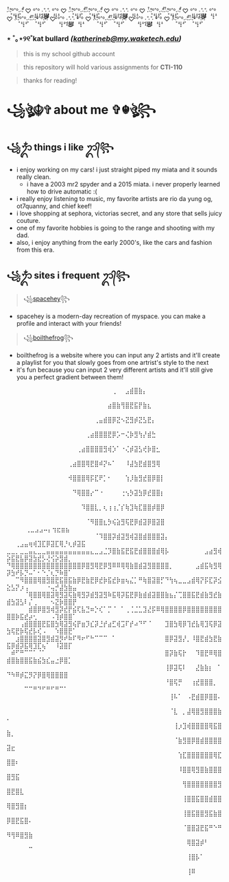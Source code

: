 ‧̍̊·̊‧̥°̩̥˚̩̩̥͙°̩̥‧̥·̊‧̍̊ ♡ °̩̥˚̩̩̥͙°̩̥ ·͙*̩̩͙˚̩̥̩̥*̩̩̥͙·̩̩̥͙*̩̩̥͙˚̩̥̩̥*̩̩͙‧͙ °̩̥˚̩̩̥͙°̩̥ ♡ ‧̍̊·̊‧̥°̩̥˚̩̩̥͙°̩̥‧̥·̊‧̍̊‧̍̊·̊‧̥°̩̥˚̩̩̥͙°̩̥‧̥·̊‧̍̊ ♡ °̩̥˚̩̩̥͙°̩̥ ·͙*̩̩͙˚̩̥̩̥*̩̩̥͙·̩̩̥͙*̩̩̥͙˚̩̥̩̥*̩̩͙‧͙ °̩̥˚̩̩̥͙°̩̥ ♡ ‧̍̊·̊‧̥°̩̥˚̩̩̥͙°̩̥‧̥·̊‧̍̊‧̍̊·̊‧̥°̩̥˚̩̩̥͙°̩̥‧̥·̊‧̍̊ ♡ °̩̥˚̩̩̥͙°̩̥ ·͙*̩̩͙˚̩̥̩̥*̩̩̥͙·̩̩̥͙*̩̩̥͙˚̩̥̩̥*̩̩͙‧͙ °̩̥˚̩̩̥͙°̩̥ ♡ ‧̍̊·̊‧̥°̩̥˚̩̩̥͙°̩̥‧̥·̊‧̍̊‧̍̊·̊‧̥°̩̥˚̩̩̥͙°̩̥‧̥·̊‧̍̊ ♡ °̩̥˚̩̩̥͙°̩̥ ·͙*̩̩͙˚̩̥̩̥*̩̩̥͙·̩̩̥͙*̩̩̥͙˚̩̥̩̥*̩̩͙‧͙ °̩̥˚̩̩̥͙°̩̥ ♡ ‧̍̊·̊‧̥°̩̥˚̩̩̥͙°̩̥‧̥·̊‧̍̊‧̍̊·̊‧̥°̩̥˚̩̩̥͙°̩̥‧̥·̊‧̍̊ ♡ °̩̥˚̩̩̥͙°̩̥ ·͙*̩̩͙˚̩̥̩̥*̩̩̥͙·̩̩̥͙*̩̩̥͙˚̩̥̩̥*̩̩͙‧͙ °̩̥˚̩̩̥͙°̩̥ ♡ ‧̍̊·̊‧̥°̩̥˚̩̩̥͙°̩̥‧̥·̊‧̍̊‧̍̊·̊‧̥°̩̥˚̩̩̥͙°̩̥‧̥·̊‧̍̊ 



### ⋆ ˚｡⋆୨୧˚**kat bullard** *(katherineb@my.waketech.edu)*

>this is my school github account

>this repository will hold various assignments for **CTI-110**

>thanks for reading!

# ꧁ঔৣ☬✞ about me ✞☬ঔৣ꧂
## ꧁ᬊᬁ things i like ᬊ᭄꧂
* i enjoy working on my cars! i just straight piped my miata and it sounds really clean.
  * i have a 2003 mr2 spyder and a 2015 miata. i never properly learned how to drive automatic :(
* i really enjoy listening to music, my favorite artists are rio da yung og, ot7quanny, and chief keef!
* i love shopping at sephora, victorias secret, and any store that sells juicy couture.
* one of my favorite hobbies is going to the range and shooting with my dad.
* also, i enjoy anything from the early 2000's, like the cars and fashion from this era.
## ꧁ᬊᬁ sites i frequent ᬊ᭄꧂
>꧁[spacehey](https://spacehey.com/)꧂
- spacehey is a modern-day recreation of myspace. you can make a profile and interact with your friends!
>꧁[boilthefrog](http://boilthefrog.playlistmachinery.com/)꧂
- boilthefrog is a website where you can input any 2 artists and it'll create a playlist for you that slowly goes from one artrist's style to the next
- it's fun because you can input 2 very different artists and it'll still give you a perfect gradient between them!


⠀⠀⠀⠀⠀⠀⠀⠀⠀⠀⠀⠀⠀⠀⠀⠀⠀⠀⠀⠀⠀⠀⠀⠀⢀⠀⠀⣠⣾⣿⣷⡄⠀⠀⠀⠀⠀⠀⠀⠀⠀⠀⠀⠀⠀⠀⠀⠀⠀⠀⠀⠀⠀⠀⠀⠀⠀⠀⠀⠀⠀⠀⠀⠀⠀
⠀⠀⠀⠀⠀⠀⠀⠀⠀⠀⠀⠀⠀⠀⠀⠀⠀⠀⠀⠀⠀⠀⠀⣴⣿⣷⢻⣿⣟⣯⡟⣷⣆⠀⠀⠀⠀⠀⠀⠀⠀⠀⠀⠀⠀⠀⠀⠀⠀⠀⠀⠀⠀⠀⠀⠀⠀⠀⠀⠀⠀⠀⠀⠀⠀
⠀⠀⠀⠀⠀⠀⠀⠀⠀⠀⠀⠀⠀⠀⠀⠀⠀⠀⠀⠀⢀⣤⣾⣿⡿⣝⠢⣝⣻⡾⣝⣣⣟⡄⠀⠀⠀⠀⠀⠀⠀⠀⠀⠀⠀⠀⠀⠀⠀⠀⠀⠀⠀⠀⠀⠀⠀⠀⠀⠀⠀⠀⠀⠀⠀
⠀⠀⠀⠀⠀⠀⠀⠀⠀⠀⠀⠀⠀⠀⠀⠀⠀⠀⢀⣴⣿⣿⣿⣟⡿⡡⠒⢌⡷⣻⢳⡜⣾⣓⠀⠀⠀⠀⠀⠀⠀⠀⠀⠀⠀⠀⠀⠀⠀⠀⠀⠀⠀⠀⠀⠀⠀⠀⠀⠀⠀⠀⠀⠀⠀
⠀⠀⠀⠀⠀⠀⠀⠀⠀⠀⠀⠀⠀⠀⠀⠀⢀⣴⣿⣿⣿⣿⣻⢾⡱⠁⠐⢌⡾⣽⣣⢞⡷⣿⣂⠀⠀⠀⠀⠀⠀⠀⠀⠀⠀⠀⠀⠀⠀⠀⠀⠀⠀⠀⠀⠀⠀⠀⠀⠀⠀⠀⠀⠀⠀
⠀⠀⠀⠀⠀⠀⠀⠀⠀⠀⠀⠀⠀⠀⢀⣴⣿⣿⢿⣟⣿⠾⡝⠦⠁⠀⠀⠸⣼⣳⣟⣾⣿⣻⢿⠀⠀⠀⠀⠀⠀⠀⠀⠀⠀⠀⠀⠀⠀⠀⠀⠀⠀⠀⠀⠀⠀⠀⠀⠀⠀⠀⠀⠀⠀
⠀⠀⠀⠀⠀⠀⠀⠀⠀⠀⠀⠀⠀⠀⠺⣿⣿⣿⢿⡯⣏⠟⡁⠂⠀⠀⠀⢱⡸⣷⣻⣞⣿⡿⣿⡇⠀⠀⠀⠀⠀⠀⠀⠀⠀⠀⠀⠀⠀⠀⠀⠀⠀⠀⠀⠀⠀⠀⠀⠀⠀⠀⠀⠀⠀
⠀⠀⠀⠀⠀⠀⠀⠀⠀⠀⠀⠀⠀⠀⠀⠙⢿⣿⣿⡔⠉⠐⠀⠀⠀⠀⢐⢢⡳⣽⣳⡿⣞⣿⣿⡆⠀⠀⠀⠀⠀⠀⠀⠀⠀⠀⠀⠀⠀⠀⠀⠀⠀⠀⠀⠀⠀⠀⠀⠀⠀⠀⠀⠀⠀
⠀⠀⠀⠀⠀⠀⠀⠀⠀⠀⠀⠀⠀⠀⠀⠀⠀⠹⣿⣿⣇⡀⢆⢰⢰⡈⡎⢷⣹⢷⣏⣿⣿⡾⣿⡿⠀⠀⠀⠀⠀⠀⠀⠀⠀⠀⠀⠀⠀⠀⠀⠀⠀⠀⠀⠀⠀⠀⠀⠀⠀⠀⠀⠀⠀
⠀⠀⠀⠀⠀⠀⠀⠀⠀⠀⠀⠀⠀⠀⠀⠀⠀⠀⠈⠻⣿⣿⣆⡳⢮⣵⣻⢯⣟⡿⣾⣽⡿⣿⣽⣿⠀⠀⠀⠀⠀⠀⠀⠀⠀⠀⠀⠀⠀⠀⠀ ⠀⠀⢀⣀⣠⣠⠤⡄⢲⣖⣶⣦⠀⠀
⠀⠀⠀⠀⠀⠀⠀⠀⠀⠀⠀⠀⠀⠀⠀⠀⠀⠀⠀⠀⠈⠹⣿⣿⡽⣾⣽⣻⢾⣽⣿⣾⣿⣿⣿⣽⡄⠀⠀⠀⠀⠀⠀⠀⠀ ⠀⠀⢀⣠⣤⢶⢾⣹⣏⡿⣽⣏⢿⡘⢆⡾⣽⣯⠀⠀
⣀⣀⡀⣀⣀⣤⣄⣀⣀⣤⣤⣤⣤⣤⣤⣤⣤⣤⣤⣄⣀⣠⣈⡹⣿⣷⣯⣟⣯⣟⣾⣿⣿⣿⣾⢿⡧⠀⠀⠀⠀⠀⠀⠀⠀⣠⣴⣻⢾⡵⣯⣟⣧⡿⣽⣳⣞⡣⢜⢪⡵⣻⣾⡀⠀
⠙⢿⣿⣿⣿⣿⣿⣿⣿⣿⣿⣿⣿⣿⣿⣿⣿⡿⣿⣻⢿⣟⡿⣻⠿⠿⢿⢿⣷⣿⣾⣽⣻⣿⣿⣿⣿⡀⠀⠀⠀⠀⠀⣠⣾⣯⢷⣻⢿⡽⣳⠞⡧⡙⠤⠁⠂⠑⡈⢆⡙⠷⣿⠁⠀
⠀⠀⠉⠻⣿⣿⣿⢿⣿⣻⣿⣟⣯⣿⣯⣷⡿⣟⣷⣟⡿⣞⡷⣯⣞⡷⣶⢦⣌⡁⠛⢷⣿⣽⣿⡋⠙⢳⢦⣀⣀⣠⣾⢿⡝⡯⣏⡽⣪⣕⣣⡝⡰⢠⠀⠀⠀⠀⠐⢤⡚⣼⣳⣷⣤
⠀⠀⠀⠀⠈⢿⣿⣿⢿⣿⣽⢿⣻⣽⢯⣷⢿⣻⡽⣾⣻⣽⣻⠷⣯⢿⡽⣯⣟⡿⣷⣾⣾⣽⣿⣿⣷⣦⡌⢉⣿⣿⣯⣟⣾⣷⣻⣞⣷⣾⣳⣽⣣⠇⡌⢀⠀⠀⠀⠢⣝⡷⣿⣿⡟
⠀⠀⠀⠀⠀⣾⣿⡿⣿⣻⢾⣻⡽⣞⡟⣮⢏⣧⣙⠶⡑⢎⠁⡉⠈⠀⠁⢀⢈⣈⣁⣹⣜⡯⠿⢿⣿⣿⣿⣿⡿⣿⣿⣿⣿⣿⣿⣿⣿⣿⣿⡷⣯⣞⡴⢂⠀⠀⠀⠠⢹⡾⣿⣿⠁
⠀⠀⠀⢠⣾⣿⣿⣿⣟⣯⣿⣳⢿⣽⣻⢮⡟⣶⡹⣎⡽⣘⡞⣴⣋⢾⣩⠏⡞⠴⠙⠋⠈⠀⠀⠀⣹⣿⣳⢿⡿⢹⣞⣧⢿⣹⢯⡿⣽⣳⢯⣟⡷⢯⣞⡧⢎⠠⠀⠀⠱⣿⣿⣟⠁
⠀⠀⣰⣿⣿⣿⣿⣽⣿⣻⣾⣽⡻⠞⠷⠏⠻⠖⠋⠓⠉⠉⠉⠀⠁⠀⠀⠀⠀⠀⠀⠀⠀⠀⠀⠀⣿⡿⣽⣻⡜⡀⠸⣿⣟⣾⣳⣟⣷⣯⡿⣾⡽⣯⢿⣹⣏⢦⠁⠀⠸⣽⣿⡏⠀
⠀⠾⠋⠛⠉⠉⠁⠈⠁⠀⠀⠀⠀⠀⠀⠀⠀⠀⠀⠀⠀⠀⠀⠀⠀⠀⠀⠀⠀⠀⠀⠀⠀⠀⠀⠀⣿⡽⣷⢯⡗⠀⠀⠹⣿⣟⠿⢿⣿⣾⣿⣷⣿⣿⣯⣷⣮⣳⣎⣤⣐⡿⣿⡁⠀
⠀⠀⠀⠀⠀⠀⠀⠀⠀⠀⠀⠀⠀⠀⠀⠀⠀⠀⠀⠀⠀⠀⠀⠀⠀⠀⠀⠀⠀⠀⠀⠀⠀⠀⠀⠀⢸⡿⣽⢯⠇⠀⠀⣜⣷⣷⡆⠀⠁⠙⠳⠿⡾⣍⡻⡝⡿⣿⢿⣿⣿⣿⣿⠀⠀
⠀⠀⠀⠀⠀⠀⠀⠀⠀⠀⠀⠀⠀⠀⠀⠀⠀⠀⠀⠀⠀⠀⠀⠀⠀⠀⠀⠀⠀⠀⠀⠀⠀⠀⠀⠀⠘⣿⢯⡛⠀⠀⢰⣞⣿⣿⣿⡀⠀⠀⠀⠀⠀⠉⠉⠛⠙⠋⠛⠋⠛⠉⠁⠀⠀
⠀⠀⠀⠀⠀⠀⠀⠀⠀⠀⠀⠀⠀⠀⠀⠀⠀⠀⠀⠀⠀⠀⠀⠀⠀⠀⠀⠀⠀⠀⠀⠀⠀⠀⠀⠀⠀⢸⠧⠁⠀⠠⣟⣾⣿⡿⣿⣿⠄⠀⠀⠀⠀⠀⠀⠀⠀⠀⠀⠀⠀⠀⠀⠀⠀
⠀⠀⠀⠀⠀⠀⠀⠀⠀⠀⠀⠀⠀⠀⠀⠀⠀⠀⠀⠀⠀⠀⠀⠀⠀⠀⠀⠀⠀⠀⠀⠀⠀⠀⠀⠀⠀⠈⣇⠀⡀⣼⢿⣿⣻⣿⣿⣿⣷⠄⠀⠀⠀⠀⠀⠀⠀⠀⠀⠀⠀⠀⠀⠀⠀
⠀⠀⠀⠀⠀⠀⠀⠀⠀⠀⠀⠀⠀⠀⠀⠀⠀⠀⠀⠀⠀⠀⠀⠀⠀⠀⠀⠀⠀⠀⠀⠀⠀⠀⠀⠀⠀⠀⢸⡰⣹⢾⣿⣿⣿⣿⢿⣯⣿⣷⡀⠀⠀⠀⠀⠀⠀⠀⠀⠀⠀⠀⠀⠀⠀
⠀⠀⠀⠀⠀⠀⠀⠀⠀⠀⠀⠀⠀⠀⠀⠀⠀⠀⠀⠀⠀⠀⠀⠀⠀⠀⠀⠀⠀⠀⠀⠀⠀⠀⠀⠀⠀⠀⠈⣷⣻⣿⡿⣿⣾⣿⣿⣿⣿⣽⣖⠀⠀⠀⠀⠀⠀⠀⠀⠀⠀⠀⠀⠀⠀
⠀⠀⠀⠀⠀⠀⠀⠀⠀⠀⠀⠀⠀⠀⠀⠀⠀⠀⠀⠀⠀⠀⠀⠀⠀⠀⠀⠀⠀⠀⠀⠀⠀⠀⠀⠀⠀⠀⠀⢱⣏⣿⣿⣿⣿⣿⣿⢿⣏⣿⣿⠆⠀⠀⠀⠀⠀⠀⠀⠀⠀⠀⠀⠀⠀
⠀⠀⠀⠀⠀⠀⠀⠀⠀⠀⠀⠀⠀⠀⠀⠀⠀⠀⠀⠀⠀⠀⠀⠀⠀⠀⠀⠀⠀⠀⠀⠀⠀⠀⠀⠀⠀⠀⠀⠸⣿⣿⢿⣻⣿⣷⣿⣿⣿⣿⣻⣯⠀⠀⠀⠀⠀⠀⠀⠀⠀⠀⠀⠀⠀
⠀⠀⠀⠀⠀⠀⠀⠀⠀⠀⠀⠀⠀⠀⠀⠀⠀⠀⠀⠀⠀⠀⠀⠀⠀⠀⠀⠀⠀⠀⠀⠀⠀⠀⠀⠀⠀⠀⠀⠀⢻⣿⣿⣿⣿⣿⣿⣿⣻⣿⣟⣿⣇⠀⠀⠀⠀⠀⠀⠀⠀⠀⠀⠀⠀
⠀⠀⠀⠀⠀⠀⠀⠀⠀⠀⠀⠀⠀⠀⠀⠀⠀⠀⠀⠀⠀⠀⠀⠀⠀⠀⠀⠀⠀⠀⠀⠀⠀⠀⠀⠀⠀⠀⠀⠀⢸⣿⣿⣯⣿⣿⣾⣿⣿⢿⣿⣻⣿⡆⠀⠀⠀⠀⠀⠀⠀⠀⠀⠀⠀
⠀⠀⠀⠀⠀⠀⠀⠀⠀⠀⠀⠀⠀⠀⠀⠀⠀⠀⠀⠀⠀⠀⠀⠀⠀⠀⠀⠀⠀⠀⠀⠀⠀⠀⠀⠀⠀⠀⠀⠀⢸⣿⣯⣿⣿⣻⣯⣷⣿⡿⣿⣟⣯⣿⠄⠀⠀⠀⠀⠀⠀⠀⠀⠀⠀
⠀⠀⠀⠀⠀⠀⠀⠀⠀⠀⠀⠀⠀⠀⠀⠀⠀⠀⠀⠀⠀⠀⠀⠀⠀⠀⠀⠀⠀⠀⠀⠀⠀⠀⠀⠀⠀⠀⠀⠀⠈⣿⣿⣽⣟⣯⠛⠑⠛⠻⢻⠿⣿⣻⣷⠀⠀⠀⠀⠀⠀⠀⠀⠀⠀
⠀⠀⠀⠀⠀⠀⠀⠀⠀⠀⠀⠀⠀⠀⠀⠀⠀⠀⠀⠀⠀⠀⠀⠀⠀⠀⠀⠀⠀⠀⠀⠀⠀⠀⠀⠀⠀⠀⠀⠀⠀⢿⣿⣽⡾⠃⠀⠀⠀⠀⠀⠀⠀⠀⠉⠀⠀⠀⠀⠀⠀⠀⠀⠀⠀
⠀⠀⠀⠀⠀⠀⠀⠀⠀⠀⠀⠀⠀⠀⠀⠀⠀⠀⠀⠀⠀⠀⠀⠀⠀⠀⠀⠀⠀⠀⠀⠀⠀⠀⠀⠀⠀⠀⠀⠀⠀⢸⣿⡧⠁⠀⠀⠀⠀⠀⠀⠀⠀⠀⠀⠀⠀⠀⠀⠀⠀⠀⠀⠀⠀
⠀⠀⠀⠀⠀⠀⠀⠀⠀⠀⠀⠀⠀⠀⠀⠀⠀⠀⠀⠀⠀⠀⠀⠀⠀⠀⠀⠀⠀⠀⠀⠀⠀⠀⠀⠀⠀⠀⠀⠀⠀⢸⠿⠀⠀⠀⠀⠀⠀⠀⠀⠀⠀⠀⠀⠀⠀⠀⠀⠀⠀⠀⠀⠀⠀

